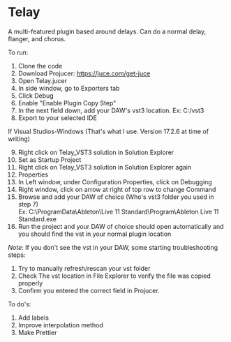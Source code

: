 # Telay
A multi-featured plugin based around delays. Can do a normal delay, flanger, and chorus.

To run: 
1. Clone the code
2. Download Projucer: https://juce.com/get-juce
3. Open Telay.jucer
4. In side window, go to Exporters tab
5. Click Debug
6. Enable "Enable Plugin Copy Step"
7. In the next field down, add your DAW's vst3 location. Ex: C:/vst3
8. Export to your selected IDE

If Visual Studios-Windows (That's what I use. Version 17.2.6 at time of writing)

9. Right click on Telay_VST3 solution in Solution Explorer
10. Set as Startup Project
11. Right click on Telay_VST3 solution in Solution Explorer again
12. Properties
13. In Left window, under Configuration Properties, click on Debugging
14. Right window, click on arrow at right of top row to change Command
15. Browse and add your DAW of choice (Who's vst3 folder you used in step 7)</br>
    Ex: C:\ProgramData\Ableton\Live 11 Standard\Program\Ableton Live 11 Standard.exe
16. Run the project and your DAW of choice should open automatically and you should find the vst in your normal plugin location

*Note*: If you don't see the vst in your DAW, some starting troubleshooting steps: 
1. Try to manually refresh/rescan your vst folder
2. Check The vst location in File Explorer to verify the file was copied properly
3. Confirm you entered the correct field in Projucer. 


To do's:
1. Add labels
2. Improve interpolation method
3. Make Prettier
